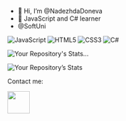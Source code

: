 - 👋 Hi, I’m @NadezhdaDoneva
- 👀 JavaScript and C# learner
- @SoftUni

![JavaScript](https://img.shields.io/badge/javascript-%23323330.svg?style=for-the-badge&logo=javascript&logoColor=%23F7DF1E)
![HTML5](https://img.shields.io/badge/html5-%23E34F26.svg?style=for-the-badge&logo=html5&logoColor=white)
![CSS3](https://img.shields.io/badge/css3-%231572B6.svg?style=for-the-badge&logo=css3&logoColor=white)
![C#](https://img.shields.io/badge/c%23-%23239120.svg?style=for-the-badge&logo=c-sharp&logoColor=white)

![Your Repository's Stats](https://github-readme-stats.vercel.app/api/top-langs/?username=NadezhdaDoneva&theme=blue-green)...

![Your Repository’s Stats](https://github-readme-stats.vercel.app/api?username=NadezhdaDoneva&show_icons=true)



Contact me:
<p> <a href=https://www.linkedin.com/in/nadezhda-doneva-100120249/><img height="50em" src="https://www.mhe-sme.org/wp-content/uploads/2017/12/linkedin-icon.png" /><a/>
<!---
NadezhdaDoneva/NadezhdaDoneva is a ✨ special ✨ repository because its `README.md` (this file) appears on your GitHub profile.
You can click the Preview link to take a look at your changes.
--->
